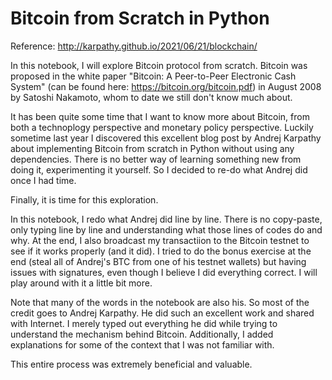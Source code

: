 # Bitcoin from Scratch in Python

Reference: http://karpathy.github.io/2021/06/21/blockchain/

In this notebook, I will explore Bitcoin protocol from scratch. Bitcoin was proposed in the white paper "Bitcoin: A Peer-to-Peer Electronic Cash System" 
(can be found here: https://bitcoin.org/bitcoin.pdf) in August 2008 by Satoshi Nakamoto, whom to date we still don't know much about.

It has been quite some time that I want to know more about Bitcoin, from both a technoplogy perspective and monetary policy perspective. 
Luckily sometime last year I discovered this excellent blog post by Andrej Karpathy about implementing Bitcoin from scratch in Python without using any dependencies. 
There is no better way of learning something new from doing it, experimenting it yourself. So I decided to re-do what Andrej did once I had time.

Finally, it is time for this exploration. 

In this notebook, I redo what Andrej did line by line. There is no copy-paste, only typing line by line and understanding what those
lines of codes do and why. At the end, I also broadcast my transactiion to the Bitcoin testnet to see if it works properly (and it did). 
I tried to do the bonus exercise at the end (steal all of Andrej's BTC from one of his testnet wallets) but having issues with signatures, 
even though I believe I did everything correct. I will play around with it a little bit more.

Note that many of the words in the notebook are also his. So most of the credit goes to Andrej Karpathy. He did such an excellent work and shared with Internet.
I merely typed out everything he did while trying to understand the mechanism behind Bitcoin. 
Additionally, I added explanations for some of the context that I was not familiar with. 

This entire process was extremely beneficial and valuable.



